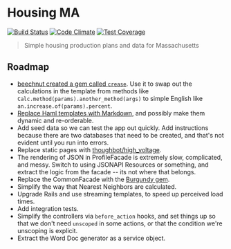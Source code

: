 # Housing MA

[![Build Status](https://travis-ci.org/MAPC/housingma.svg?branch=master)](https://travis-ci.org/MAPC/housingma) [![Code Climate](https://codeclimate.com/github/MAPC/housingma/badges/gpa.svg)](https://codeclimate.com/github/MAPC/housingma) [![Test Coverage](https://codeclimate.com/github/MAPC/housingma/badges/coverage.svg)](https://codeclimate.com/github/MAPC/housingma)

> Simple housing production plans and data for Massachusetts

## Roadmap

- [beechnut created a gem called `crease`][crease]. Use it to swap out the calculations in the template from methods like `Calc.method(params).another_method(args)` to simple English like `an.increase.of(params).percent`.
- [Replace Haml templates with Markdown](hamdown), and possibly make them dynamic and re-orderable.
- Add seed data so we can test the app out quickly. Add instructions because there are two databases that need to be created, and that's not evident until you run into errors.
- Replace static pages with [thoughbot/high_voltage][zap].
- The rendering of JSON in ProfileFacade is extremely slow, complicated, and messy. Switch to using JSONAPI Resources or something, and extract the logic from the facade -- its not where that belongs.
- Replace the CommonFacade with the [Burgundy gem][burg].
- Simplify the way that Nearest Neighbors are calculated.
- Upgrade Rails and use streaming templates, to speed up perceived load times.
- Add integration tests.
- Simplify the controllers via `before_action` hooks, and set things up so that we don't need `unscoped` in some actions, or that the condition we're unscoping is explicit.
- Extract the Word Doc generator as a service object.

[hamdown]: http://chriseppstein.github.io/blog/2010/02/08/haml-sucks-for-content/
[crease]: https://github.com/beechnut/crease
[burg]: https://github.com/fnando/burgundy
[zap]: https://github.com/thoughtbot/high_voltage

